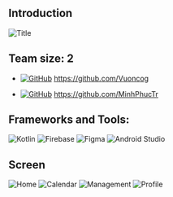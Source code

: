 ## Introduction
![Title](https://imgtr.ee/images/2023/06/03/SiW5b.png)

## Team size: 2

- [![GitHub](https://badgen.net/badge/icon/github?icon=github&label)](https://github.com/Vuoncog) https://github.com/Vuoncog

- [![GitHub](https://badgen.net/badge/icon/github?icon=github&label)](https://github.com/MinhPhucTr) https://github.com/MinhPhucTr

## Frameworks and Tools:

![Kotlin](https://img.shields.io/badge/kotlin-%237F52FF.svg?style=for-the-badge&logo=kotlin&logoColor=white)
![Firebase](https://img.shields.io/badge/Firebase-039BE5?style=for-the-badge&logo=Firebase&logoColor=white)
![Figma](https://img.shields.io/badge/figma-%23F24E1E.svg?style=for-the-badge&logo=figma&logoColor=white)
![Android Studio](https://img.shields.io/badge/Android%20Studio-3DDC84.svg?style=for-the-badge&logo=android-studio&logoColor=white)



## Screen
![Home](https://imgtr.ee/images/2023/06/03/SfWnD.png)
![Calendar](https://imgtr.ee/images/2023/06/03/SfAZM.png)
![Management](https://imgtr.ee/images/2023/06/03/SfBl3.png)
![Profile](https://imgtr.ee/images/2023/06/03/Sfht4.png)
